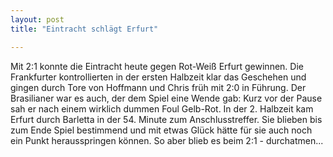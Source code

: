 ```yaml
---
layout: post
title: "Eintracht schlägt Erfurt"

---
```


Mit 2:1 konnte die Eintracht heute gegen Rot-Weiß Erfurt gewinnen. Die Frankfurter kontrollierten in der ersten Halbzeit klar das Geschehen und gingen durch Tore von Hoffmann und Chris früh mit 2:0 in Führung. Der Brasilianer war es auch, der dem Spiel eine Wende gab: Kurz vor der Pause sah er nach einem wirklich dummen Foul Gelb-Rot. In der 2. Halbzeit kam Erfurt durch Barletta in der 54. Minute zum Anschlusstreffer. Sie blieben bis zum Ende Spiel bestimmend und mit etwas Glück hätte für sie auch noch ein Punkt herausspringen können. So aber blieb es beim 2:1 - durchatmen...


